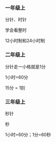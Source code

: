### 一年级上

分针、时针

学会看整时

12小时制和24小时制

### 二年级上

分针走一小格就是1分

1小时=60分

15分 = 1刻  

### 三年级上

秒针

秒

1小时=60分；1分=60秒





